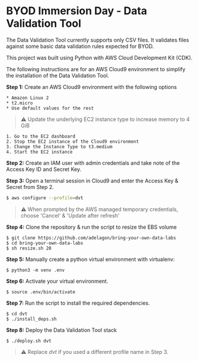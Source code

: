 
# BYOD Immersion Day - Data Validation Tool

The Data Validation Tool currently supports only CSV files. It validates files against some basic data validation rules expected for BYOD.

This project was built using Python with AWS Cloud Development Kit (CDK).

The following instructions are for an AWS Cloud9 environment to simplify the installation of the Data Validation Tool.

**Step 1:** Create an AWS Cloud9 environment with the following options

    * Amazon Linux 2
    * t2.micro
    * Use default values for the rest
  
> &#9888; Update the underlying EC2 instance type to increase memory to 4 GiB

    1. Go to the EC2 dashboard
    2. Stop the EC2 instance of the Cloud9 environment
    3. Change the Instance Type to t3.medium
    4. Start the EC2 instance

**Step 2:** Create an IAM user with admin credentials and take note of the Access Key ID and Secret Key.

**Step 3:** Open a terminal session in Cloud9 and enter the Access Key & Secret from Step 2.

```bash
$ aws configure --profile=dvt
```
> &#9888; When prompted by the AWS managed temporary credentials, choose 'Cancel' & 'Update after refresh'

**Step 4:** Clone the repository & run the script to resize the EBS volume

```
$ git clone https://github.com/adelagon/bring-your-own-data-labs
$ cd bring-your-own-data-labs
$ sh resize.sh 20
```
**Step 5:** Manually create a python virtual environment with virtualenv:
```
$ python3 -m venv .env
```

**Step 6:** Activate your virtual environment.
```
$ source .env/bin/activate
```

**Step 7:** Run the script to install the required dependencies.

```
$ cd dvt
$ ./install_deps.sh
```

**Step 8:** Deploy the Data Validation Tool stack

```
$ ./deploy.sh dvt
```
> &#9888; Replace *dvt* if you used a different profile name in Step 3.
